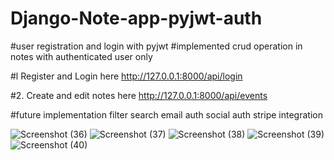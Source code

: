 # Django-Note-app-pyjwt-auth
#user registration and login with pyjwt
#implemented crud operation in notes with authenticated user only



#l Register and Login here
http://127.0.0.1:8000/api/login

#2. Create and edit notes here
http://127.0.0.1:8000/api/events

#future implementation
filter
search
email auth
social auth
stripe integration



![Screenshot (36)](https://user-images.githubusercontent.com/44203011/149704068-28549dcd-b6cd-4608-8f72-42e2f029265e.png)
![Screenshot (37)](https://user-images.githubusercontent.com/44203011/149704078-00f09648-80e2-4094-9609-dc84cfc85d1a.png)
![Screenshot (38)](https://user-images.githubusercontent.com/44203011/149704090-0901a848-b40f-429e-9b6a-bcdc4531b3e7.png)
![Screenshot (39)](https://user-images.githubusercontent.com/44203011/149704101-679dff4b-7cf9-45f9-8ef4-bd8c1641d9e1.png)
![Screenshot (40)](https://user-images.githubusercontent.com/44203011/149704112-0bbf19ad-0f3f-4fc0-8cdd-dc68b7f6de0a.png)



